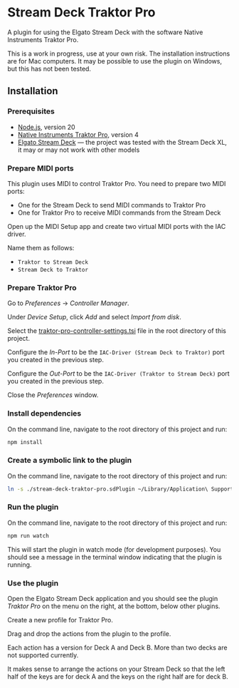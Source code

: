 # Stream Deck Traktor Pro

A plugin for using the Elgato Stream Deck with the software Native Instruments
Traktor Pro.

This is a work in progress, use at your own risk. The installation instructions
are for Mac computers. It may be possible to use the plugin on Windows, but this
has not been tested.

## Installation

### Prerequisites

- [Node.js](https://nodejs.org/en/download/), version 20
- [Native Instruments Traktor Pro](https://www.native-instruments.com/products/traktor/dj-software/traktor-pro-4/),
  version 4
- [Elgato Stream Deck](https://www.elgato.com/en/stream-deck) — the project was
  tested with the Stream Deck XL, it may or may not work with other models

### Prepare MIDI ports

This plugin uses MIDI to control Traktor Pro. You need to prepare two MIDI
ports:

- One for the Stream Deck to send MIDI commands to Traktor Pro
- One for Traktor Pro to receive MIDI commands from the Stream Deck

Open up the MIDI Setup app and create two virtual MIDI ports with the IAC
driver.

Name them as follows:

- `Traktor to Stream Deck`
- `Stream Deck to Traktor`

### Prepare Traktor Pro

Go to _Preferences_ → _Controller Manager_.

Under _Device Setup_, click _Add_ and select _Import from disk_.

Select the
[traktor-pro-controller-settings.tsi](traktor-pro-controller-settings.tsi) file
in the root directory of this project.

Configure the _In-Port_ to be the `IAC-Driver (Stream Deck to Traktor)` port you
created in the previous step.

Configure the _Out-Port_ to be the `IAC-Driver (Traktor to Stream Deck)` port
you created in the previous step.

Close the _Preferences_ window.

### Install dependencies

On the command line, navigate to the root directory of this project and run:

```bash
npm install
```

### Create a symbolic link to the plugin

On the command line, navigate to the root directory of this project and run:

```bash
ln -s ./stream-deck-traktor-pro.sdPlugin ~/Library/Application\ Support/com.elgato.StreamDeck/Plugins/
```

### Run the plugin

On the command line, navigate to the root directory of this project and run:

```bash
npm run watch
```

This will start the plugin in watch mode (for development purposes). You should
see a message in the terminal window indicating that the plugin is running.

### Use the plugin

Open the Elgato Stream Deck application and you should see the plugin _Traktor
Pro_ on the menu on the right, at the bottom, below other plugins.

Create a new profile for Traktor Pro.

Drag and drop the actions from the plugin to the profile.

Each action has a version for Deck A and Deck B. More than two decks are not
supported currently.

It makes sense to arrange the actions on your Stream Deck so that the left half
of the keys are for deck A and the keys on the right half are for deck B.

